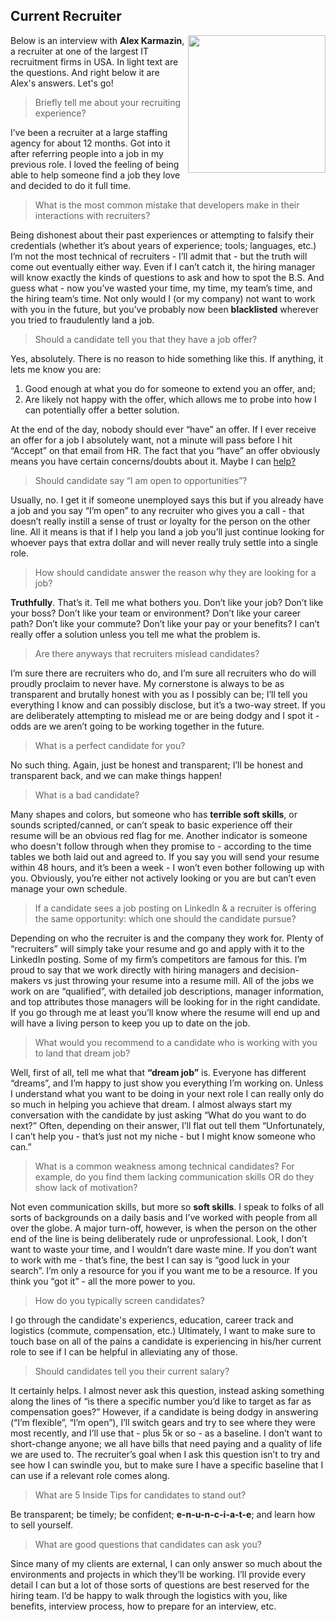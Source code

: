 ## Current Recruiter
<img src="https://github.com/usmanovs/Salesforce-Interview-Handbook/blob/master/assets/alex.jpeg" align="right" width="220" height="220">

Below is an interview with **Alex Karmazin**, a recruiter at one of the largest IT recruitment firms in USA. In light text are the questions. And right below it are Alex's answers. Let's go!


> Briefly tell me about your recruiting experience? </p>

I’ve been a recruiter at a large staffing agency for about 12 months. Got into it after referring people into a job in my previous role. I loved the feeling of being able to help someone find a job they love and decided to do it full time.

> What is the most common mistake that developers make in their interactions with recruiters?</p>

Being dishonest about their past experiences or attempting to falsify their credentials (whether it’s about years of experience; tools;  languages, etc.) I’m not the most technical of recruiters - I’ll admit that - but the truth will come out eventually either way. Even if I can’t catch it, the hiring manager will know exactly the kinds of questions to ask and how to spot the B.S. And guess what - now you’ve wasted your time, my time, my team’s time, and the hiring team’s time. Not only would I (or my company) not want to work with you in the future, but you’ve probably now been **blacklisted** wherever you tried to fraudulently land a job.

> Should a candidate tell you that they have a job offer? </p>

Yes, absolutely. There is no reason to hide something like this. If anything, it lets me know you are:
1. Good enough at what you do for someone to extend you an offer, and; 
2. Are likely not happy with the offer, which allows me to probe into how I can potentially offer a better solution. 

At the end of the day, nobody should ever “have” an offer. If I ever receive an offer for a job I absolutely want, not a minute will pass before I hit “Accept” on that email from HR. The fact that you “have” an offer obviously means you have certain concerns/doubts about it. Maybe I can [help?](https://www.linkedin.com/in/alex-karmazin/)

> Should candidate say “I am open to opportunities”? </p>

Usually, no. I get it if someone unemployed says this but if you already have a job and you say “I’m open” to any recruiter who gives you a call - that doesn’t really instill a sense of trust or loyalty for the person on the other line. All it means is that if I help you land a job you’ll just continue looking for whoever pays that extra dollar and will never really truly settle into a single role.

> How should candidate answer the reason why they are looking for a job? </p>

**Truthfully**. That’s it. Tell me what bothers you. Don’t like your job? Don’t like your boss? Don’t like your team or environment? Don’t like your career path? Don’t like your commute? Don’t like your pay or your benefits? I can’t really offer a solution unless you tell me what the problem is.

> Are there anyways that recruiters mislead candidates? <br>

I’m sure there are recruiters who do, and I’m sure all recruiters who do will proudly proclaim to never have. My cornerstone is always to be as transparent and brutally honest with you as I possibly can be; I’ll tell you everything I know and can possibly disclose, but it’s a two-way street. If you are deliberately attempting to mislead me or are being dodgy and I spot it - odds are we aren’t going to be working together in the future.

> What is a perfect candidate for you? <br>

No such thing. Again, just be honest and transparent; I’ll be honest and transparent back, and we can make things happen!

> What is a bad candidate? <br>

Many shapes and colors, but someone who has **terrible soft skills**, or sounds scripted/canned, or can’t speak to basic experience off their resume will be an obvious red flag for me. Another indicator is someone who doesn't follow through when they promise to - according to the time tables we both laid out and agreed to. If you say you will send your resume within 48 hours, and it’s been a week - I won’t even bother following up with you. Obviously, you’re either not actively looking or you are but can’t even manage your own schedule.

> If a candidate sees a job posting on LinkedIn & a recruiter is offering the same opportunity: which one should the candidate pursue? <br>

Depending on who the recruiter is and the company they work for. Plenty of “recruiters” will simply take your resume and go and apply with it to the LinkedIn posting. Some of my firm’s competitors are famous for this. I’m proud to say that we work directly with hiring managers and decision-makers vs just throwing your resume into a resume mill. All of the jobs we work on are “qualified”, with detailed job descriptions, manager information, and top attributes those managers will be looking for in the right candidate. If you go through me at least you’ll know where the resume will end up and will have a living person to keep you up to date on the job.

> What would you recommend to a candidate who is working with you to land that dream job? <br>

Well, first of all, tell me what that **“dream job”** is. Everyone has different “dreams”, and I’m happy to just show you everything I’m working on. Unless I understand what you want to be doing in your next role I can really only do so much in helping you achieve that dream. I almost always start my conversation with the candidate by just asking “What do you want to do next?” Often, depending on their answer, I’ll flat out tell them “Unfortunately, I can’t help you - that’s just not my niche - but I might know someone who can.”

> What is a common weakness among technical candidates? For example, do you find them lacking communication skills OR do they show lack of motivation? <br>

Not even communication skills, but more so **soft skills**. I speak to folks of all sorts of backgrounds on a daily basis and I’ve worked with people from all over the globe. A major turn-off, however, is when the person on the other end of the line is being deliberately rude or unprofessional. Look, I don’t want to waste your time, and I wouldn’t dare waste mine. If you don’t want to work with me - that’s fine, the best I can say is “good luck in your search”. I’m only a resource for you if you want me to be a resource. If you think you “got it” - all the more power to you.

> How do you typically screen candidates? <br>

I go through the candidate's experiencs, education, career track and logistics (commute, compensation, etc.) Ultimately, I want to make sure to touch base on all of the pains a candidate is experiencing in his/her current role to see if I can be helpful in alleviating any of those.

> Should candidates tell you their current salary? <br>

It certainly helps. I almost never ask this question, instead asking something along the lines of “is there a specific number you’d like to target as far as compensation goes?” However, if a candidate is being dodgy in answering (“I’m flexible”, “I’m open”), I’ll switch gears and try to see where they were most recently, and I’ll use that - plus 5k or so - as a baseline. I don’t want to short-change anyone; we all have bills that need paying and a quality of life we are used to. The recruiter’s goal when I ask this question isn’t to try and see how I can swindle you, but to make sure I have a specific baseline that I can use if a relevant role comes along.

> What are 5 Inside Tips for candidates to stand out? <br>

Be transparent; be timely; be confident; **e-n-u-n-c-i-a-t-e**; and learn how to sell yourself.

> What are good questions that candidates can ask you? <br>

Since many of my clients are external, I can only answer so much about the environments and projects in which they’ll be working. I’ll provide every detail I can but a lot of those sorts of questions are best reserved for the hiring team. I’d be happy to walk through the logistics with you, like benefits, interview process, how to prepare for an interview, etc.
